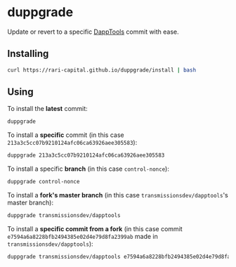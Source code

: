 # duppgrade

Update or revert to a specific [DappTools](https://github.com/dapphub/dapptools) commit with ease.

## Installing

```sh
curl https://rari-capital.github.io/duppgrade/install | bash
```

## Using

To install the **latest** commit:

```sh
duppgrade
```

To install a **specific** commit (in this case `213a3c5cc07b9210124afc06ca63926aee305583`):

```sh
duppgrade 213a3c5cc07b9210124afc06ca63926aee305583
```

To install a specific **branch** (in this case `control-nonce`):

```sh
duppgrade control-nonce
```

To install a **fork's master branch** (in this case `transmissionsdev/dapptools`'s master branch):

```sh
duppgrade transmissionsdev/dapptools
```

To install a **specific commit from a fork** (in this case commit `e7594a6a8228bfb2494385e02d4e79d8fa2399ab` made in `transmissionsdev/dapptools`):

```sh
duppgrade transmissionsdev/dapptools e7594a6a8228bfb2494385e02d4e79d8fa2399ab
```
